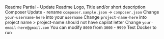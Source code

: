  Readme Partial - Update Readme Logo, Title and/or short description
 Composer Update - rename `composer.sample.json` -> `composer.json`
     Change `your-username-here` into your `username`
     Change `project-name-here` into project name
        > project-name should not have capilat letter
     Change `your-email-here@gmail.com`
     You can modify `8000` from `3000` - `9999`
 Test Docker to run